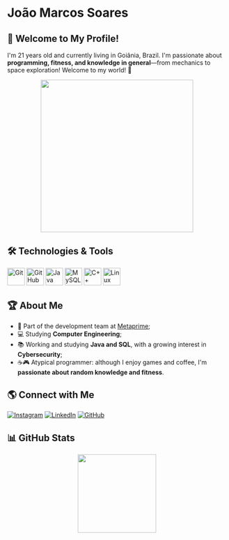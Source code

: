 <h1 align="left">João Marcos Soares</h1>

## 👋 Welcome to My Profile!

I'm 21 years old and currently living in Goiânia, Brazil. I'm passionate about **programming, fitness, and knowledge in general**—from mechanics to space exploration!
Welcome to my world! 🚀

<p align="center">
  <img src="https://i.giphy.com/media/v1.Y2lkPTc5MGI3NjExanJzZmN6M21reDJtMHhjZWVvOWIxaWtkNDg0d2Z2aDFvMG16eHZxOSZlcD12MV9pbnRlcm5hbF9naWZfYnlfaWQmY3Q9Zw/3o7TKUcreLvhQNwCFG/giphy.gif" width="350">
</p>

## 🛠️ Technologies & Tools

<p align="left">
  <img width="40px" src="https://cdn.jsdelivr.net/gh/devicons/devicon/icons/git/git-original.svg" title="Git" />
  <img width="40px" src="https://cdn.jsdelivr.net/gh/devicons/devicon/icons/github/github-original.svg" title="GitHub" />
  <img width="40px" src="https://cdn.jsdelivr.net/gh/devicons/devicon/icons/java/java-original.svg" title="Java" />
  <img width="40px" src="https://cdn.jsdelivr.net/gh/devicons/devicon/icons/mysql/mysql-original.svg" title="MySQL" />
  <img width="40px" src="https://cdn.jsdelivr.net/gh/devicons/devicon/icons/cplusplus/cplusplus-original.svg" title="C++" />
  <img width="40px" src="https://cdn.jsdelivr.net/gh/devicons/devicon/icons/linux/linux-original.svg" title="Linux" />
</p>

## 🏆 About Me

- 🤿 Part of the development team at [Metaprime](https://metaprime.com.br/);
- 💻 Studying **Computer Engineering**;
- 📚 Working and studying **Java and SQL**, with a growing interest in **Cybersecurity**;
- ☕🎮 Atypical programmer: although I enjoy games and coffee, I'm **passionate about random knowledge and fitness**.

## 🌎 Connect with Me

[![Instagram](https://img.shields.io/badge/-Instagram-%23E4405F?style=for-the-badge&logo=instagram&logoColor=white)](https://www.instagram.com/thejohn_cs/)
[![LinkedIn](https://img.shields.io/badge/-LinkedIn-%230A66C2?style=for-the-badge&logo=linkedin&logoColor=white)](https://www.linkedin.com/in/jo%C3%A3o-marcos-a26439285/)
[![GitHub](https://img.shields.io/badge/-GitHub-%23181717?style=for-the-badge&logo=github&logoColor=white)](https://github.com/JohnMarcosP)

## 📊 GitHub Stats

<p align="center">
<a href="https://github.com/JohnMarcosP">
  <img height="180em" src="https://github-readme-stats-eight-theta.vercel.app/api?username=JohnMarcosP&show_icons=true&theme=algolia&include_all_commits=true&count_private=true"/>
</a>
</p>
